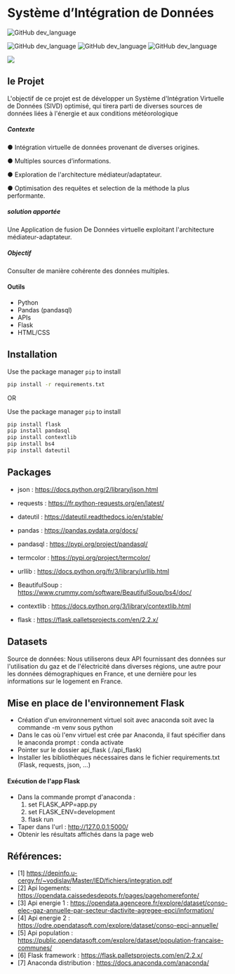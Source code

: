 





# Système  d’Intégration de Données




![GitHub dev_language](https://img.shields.io/badge/Python-green?style=flat&logo=python&logoColor=white)

![GitHub dev_language](https://img.shields.io/badge/Pandas-6aa84f?style=flat&logo=pandas&logoColor=white)
![GitHub dev_language](https://img.shields.io/badge/Flask-000000?style=flat&logo=flask&logoColor=white)
![GitHub dev_language](https://img.shields.io/badge/API-blue?style=flat&logo=fastapi&logoColor=white)





<img src="./Assets/SOIVD-logo-gif.gif">





## le Projet
L'objectif de ce projet est de développer un Système d'Intégration Virtuelle de Données (SIVD) optimisé, qui tirera parti de diverses sources de données liées à l'énergie et aux conditions météorologique 
##### Contexte
● Intégration virtuelle de données provenant de diverses  origines.  

● Multiples  sources d’informations.   



● Exploration de l'architecture médiateur/adaptateur.

● Optimisation des requêtes et selection  de la méthode la plus performante.




##### solution apportée  
Une Application de fusion De Données virtuelle exploitant l'architecture médiateur-adaptateur.
##### Objectif
Consulter de manière cohérente des données multiples.

#### Outils
- Python
- Pandas (pandasql)
- APIs
- Flask
- HTML/CSS

## Installation

Use the package manager `pip` to install     
```bash
pip install -r requirements.txt
```
OR      

Use the package manager `pip` to install 

```bash
pip install flask
pip install pandasql
pip install contextlib
pip install bs4
pip install dateutil
```

## Packages

- json : https://docs.python.org/2/library/json.html

- requests : https://fr.python-requests.org/en/latest/

- dateutil : https://dateutil.readthedocs.io/en/stable/

- pandas : https://pandas.pydata.org/docs/

- pandasql : https://pypi.org/project/pandasql/

- termcolor : https://pypi.org/project/termcolor/

- urllib : https://docs.python.org/fr/3/library/urllib.html

- BeautifulSoup : https://www.crummy.com/software/BeautifulSoup/bs4/doc/

- contextlib : https://docs.python.org/3/library/contextlib.html

- flask : https://flask.palletsprojects.com/en/2.2.x/




## Datasets

Source de données: Nous utiliserons deux API fournissant des données sur l'utilisation du gaz et de l'électricité dans diverses régions, une autre pour les données démographiques en France, et une dernière pour les informations sur le logement en France.




## Mise en place de l'environnement Flask
 - Création d'un environnement virtuel soit avec anaconda soit avec la commande -m venv <environment name> sous python
 - Dans le cas où l'env virtuel est crée par Anaconda, il faut spécifier dans le anaconda prompt : conda activate <environment name>
 - Pointer sur le dossier api_flask  (./api_flask)
 - Installer les bibliothèques nécessaires dans le fichier requirements.txt (Flask, requests, json, ...)
#### Exécution de l'app Flask
 - Dans la commande prompt d'anaconda : 
     1) set FLASK_APP=app.py
     2) set FLASK_ENV=development
     3) flask run
 - Taper dans l'url :  http://127.0.0.1:5000/
 - Obtenir les résultats affichés dans la page web
 

## Références:
- [1] https://depinfo.u-cergy.fr/~vodislav/Master/IED/fichiers/integration.pdf
- [2] Api logements: https://opendata.caissedesdepots.fr/pages/pagehomerefonte/ 
- [3] Api energie 1 : https://opendata.agenceore.fr/explore/dataset/conso-elec-gaz-annuelle-par-secteur-dactivite-agregee-epci/information/ 
- [4] Api energie 2 : https://odre.opendatasoft.com/explore/dataset/conso-epci-annuelle/ 
- [5] Api population : https://public.opendatasoft.com/explore/dataset/population-francaise-communes/ 
- [6] Flask framework : https://flask.palletsprojects.com/en/2.2.x/ 
- [7] Anaconda distribution : https://docs.anaconda.com/anaconda/ 



